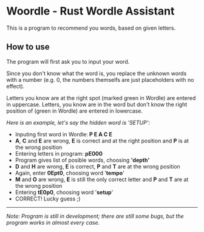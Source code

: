 <h1>Woordle - Rust Wordle Assistant</h1>
<div>
  <p>This is a program to recommend you words, based on given letters.</p>
</div>

<h2>How to use</h2>
<div>
  <p>The program will first ask you to input your word.</p>
  <p>Since you don't know what the word is, you replace the unknown words with a number (e.g. 0, the numbers themselfs are just placeholders with no effect).</p>
  <p>Letters you know are at the right spot (marked green in Wordle) are entered in uppercase. Letters, you know are in the word but don't know the right position of (green in Wordle) are entered in lowercase.</p>

  <p><i>Here is an example, let's say the hidden word is 'SETUP':</i></p>
  <ul>
    <li>Inputing first word in Wordle: <b>P E A C E</b></li>
    <li><b>A</b>, <b>C</b> and <b>E</b> are wrong, <b>E</b> is correct and at the right position and <b>P</b> is at the wrong position</li>
    <li>Entering letters in program: <b>pE000</b></li>
    <li>Program gives list of posible words, choosing <b>'depth'</b></li>
    <li><b>D</b> and <b>H</b> are wrong, <b>E</b> is correct, <b>P</b> and <b>T</b> are at the wrong position</li>
    <li>Again, enter <b>0Ept0</b>, choosing word '<b>tempo</b>'</li>
    <li><b>M</b> and <b>O</b> are wrong, <b>E</b> is still the only correct letter and <b>P</b> and <b>T</b> are at the wrong position</li>
    <li>Entering <b>tE0p0</b>, choosing word '<b>setup</b>'</li>
    <li>CORRECT! Lucky guess ;)</li>
  </ul>
</div>

<hr>

<p><i>Note: Program is still in development; there are still some bugs, but the program works in almost every case.</i></p>
